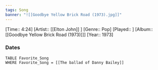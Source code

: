 ```yaml
---
tags: Song  
banner: "![[Goodbye Yellow Brick Road (1973).jpg]]"
---
```

[Time:: 4:24]
[Artist:: [[Elton John]] ]
[Genre:: Pop]
[Played:: ]
[Album:: [[Goodbye Yellow Brick Road (1973)]]]
[Year:: 1973]
### Dates
````dataview
TABLE Favorite_Song
WHERE Favorite_Song = [[The ballad of Danny Bailey]]
````